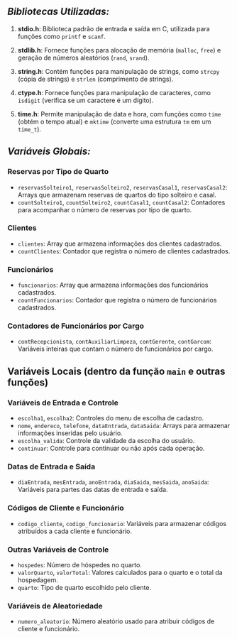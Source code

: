 ## *Bibliotecas Utilizadas:*

1. **stdio.h**: Biblioteca padrão de entrada e saída em C, utilizada para funções como `printf` e `scanf`.

2. **stdlib.h**: Fornece funções para alocação de memória (`malloc`, `free`) e geração de números aleatórios (`rand`, `srand`).

3. **string.h**: Contém funções para manipulação de strings, como `strcpy` (cópia de strings) e `strlen` (comprimento de strings).

4. **ctype.h**: Fornece funções para manipulação de caracteres, como `isdigit` (verifica se um caractere é um dígito).

5. **time.h**: Permite manipulação de data e hora, com funções como `time` (obtém o tempo atual) e `mktime` (converte uma estrutura `tm` em um `time_t`).

## *Variáveis Globais:*

### Reservas por Tipo de Quarto

- `reservasSolteiro1`, `reservasSolteiro2`, `reservasCasal1`, `reservasCasal2`: Arrays que armazenam reservas de quartos do tipo solteiro e casal.
- `countSolteiro1`, `countSolteiro2`, `countCasal1`, `countCasal2`: Contadores para acompanhar o número de reservas por tipo de quarto.

### Clientes

- `clientes`: Array que armazena informações dos clientes cadastrados.
- `countClientes`: Contador que registra o número de clientes cadastrados.

### Funcionários

- `funcionarios`: Array que armazena informações dos funcionários cadastrados.
- `countFuncionarios`: Contador que registra o número de funcionários cadastrados.

### Contadores de Funcionários por Cargo

- `contRecepcionista`, `contAuxiliarLimpeza`, `contGerente`, `contGarcom`: Variáveis inteiras que contam o número de funcionários por cargo.

## Variáveis Locais (dentro da função `main` e outras funções)

### Variáveis de Entrada e Controle

- `escolha1`, `escolha2`: Controles do menu de escolha de cadastro.
- `nome`, `endereco`, `telefone`, `dataEntrada`, `dataSaida`: Arrays para armazenar informações inseridas pelo usuário.
- `escolha_valida`: Controle da validade da escolha do usuário.
- `continuar`: Controle para continuar ou não após cada operação.

### Datas de Entrada e Saída

- `diaEntrada`, `mesEntrada`, `anoEntrada`, `diaSaida`, `mesSaida`, `anoSaida`: Variáveis para partes das datas de entrada e saída.

### Códigos de Cliente e Funcionário

- `codigo_cliente`, `codigo_funcionario`: Variáveis para armazenar códigos atribuídos a cada cliente e funcionário.

### Outras Variáveis de Controle

- `hospedes`: Número de hóspedes no quarto.
- `valorQuarto`, `valorTotal`: Valores calculados para o quarto e o total da hospedagem.
- `quarto`: Tipo de quarto escolhido pelo cliente.

### Variáveis de Aleatoriedade

- `numero_aleatorio`: Número aleatório usado para atribuir códigos de cliente e funcionário.
